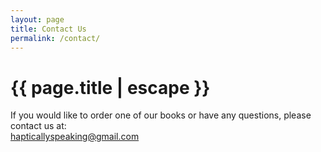 ```yaml
---
layout: page
title: Contact Us
permalink: /contact/
---
```


<h1 class="page-title orange-text darken-4">{{ page.title | escape }}</h1>

<div class="section">
    <div class="row">
          <div class="center-align">If you would like to order one of our books or have any questions, please contact us at:<br/><a href="mailto:hapticallyspeaking@gmail.com" alt="If you want to order some of our resources, you can contact us at: haptically speaking at gmail dot com.">hapticallyspeaking@gmail.com</a></div>
    </div>
</div>
<div class="divider"></div>
